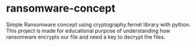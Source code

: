 # ransomware-concept
Simple Ransomware concept using cryptography.fernet library with python. This project is made for educational purpose of understanding how ransomware encrypts our file and need a key to decrypt the files.
